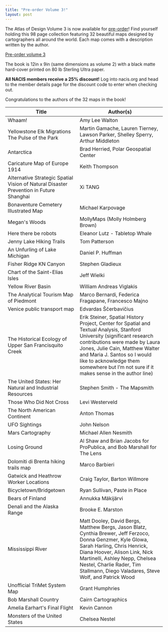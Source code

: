 ```yaml
---
title: "Pre-order Volume 3!"
layout: post
---
```


The Atlas of Design Volume 3 is now available for [pre-order](http://atlasofdesign.bigcartel.com/product/atlas-of-design-volume-3)! Find yourself holding this 98 page collection featuring 32 beautiful maps designed by cartographers all around the world. Each map comes with a description written by the author.

<a href="http://atlasofdesign.bigcartel.com/product/atlas-of-design-volume-3" target="_blank" class="button button-blue">Pre-order volume 3</a>

The book is 12in x 9in (same dimensions as volume 2) with a black matte hard-cover printed on 80 lb Sterling Ultra paper.

**All NACIS members receive a 25% discount!** Log into nacis.org and head to the member details page for the discount code to enter when checking out.

Congratulations to the authors of the 32 maps in the book!

Title | Author(s)
---|---
Whaam! | Amy Lee Walton
Yellowstone Elk Migrations The Pulse of the Park | Martin Gamache, Lauren Tierney, Lawson Parker, Shelley Sperry, Arthur Middleton
Antarctica | Brad Herried, Polar Geospatial Center
Caricature Map of Europe 1914 | Keith Thompson
Alternative Strategic Spatial Vision of Natural Disaster Prevention in Future Shanghai | Xi TANG
Bonaventure Cemetery Illustrated Map | Michael Karpovage
Megan's Woods | MollyMaps (Molly Holmberg Brown)
Here there be robots | Eleanor Lutz - Tabletop Whale
Jenny Lake Hiking Trails | Tom Patterson
An Unfurling of Lake Michigan | Daniel P. Huffman
Fisher Ridge KN Canyon | Stephen Gladieux
Chart of the Saint-Elias Isles | Jeff Wielki
Yellow River Basin | William Andreas Viglakis
The Analytical Tourism Map of Piedmont | Marco Bernardi, Federica Fragapane, Francesco Majno
Venice public transport map | Edvardas Ščerbavičius
The Historical Ecology of Upper San Francisquito Creek | Erik Steiner, Spatial History Project, Center for Spatial and Textual Analysis, Stanford University (significant research contributions were made by Laura Jones, Julie Cain, Matthew Walter and Maria J. Santos so I would like to acknowledge them somewhere but I’m not sure if it makes sense in the author line)
The United States: Her Natural and Industrial Resources | Stephen Smith - The Mapsmith
Those Who Did Not Cross | Levi Westerveld
The North American Continent | Anton Thomas
UFO Sightings | John Nelson
Mars Cartography | Michael Allen Nesmith
Losing Ground | Al Shaw and Brian Jacobs for ProPublica, and Bob Marshall for The Lens
Dolomiti di Brenta hiking trails map | Marco Barbieri
Gatwick and Heathrow Worker Locations | Craig Taylor, Barton Willmore
Bicycletown/Bridgetown | Ryan Sullivan, Paste in Place
Bears of Finland | Annukka Mäkijärvi
Denali and the Alaska Range | Brooke E. Marston
Mississippi River | Matt Dooley, David Bergs, Matthew Bergs, Jason Blatz, Cynthia Brewer, Jeff Ferzoco, Donna Genzmer, Kyle Glowa, Sarah Harling, Chris Henrick, Diana Hoover, Alison Link, Nick Martinelli, Ashley Nepp, Chelsea Nestel, Charlie Rader, Tim Stallmann, Diego Valadares, Steve Wolf, and Patrick Wood
Unofficial TriMet System Map | Grant Humphries
Bob Marshall Country | Cairn Cartographics
Amelia Earhart's Final Flight | Kevin Cannon
Monsters of the United States | Chelsea Nestel